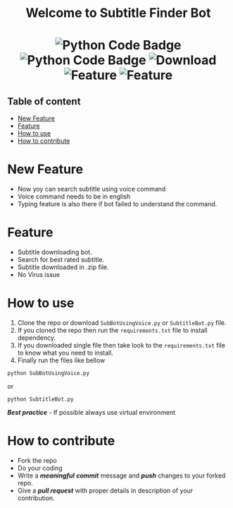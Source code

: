 <div align='center'>
  <h1>Welcome to Subtitle Finder Bot<h1/>
  
  
  ![Python Code Badge](https://img.shields.io/badge/-Python-blue?style=plastic&logo=Python&logoColor=white) ![Python Code Badge](https://img.shields.io/badge/Bot-Subtitle-orange)
  ![Download](https://img.shields.io/badge/Downloads-.str-red)
  ![Feature](https://img.shields.io/badge/Voice%20Command-Search-brightgreen)
  ![Feature](https://img.shields.io/badge/More%20Feature-Comming%20Soon-blue)
</div>

## Table of content
  - [New Feature](#new-feature) 
  - [Feature](#feature)
  - [How to use](#how-to-use)
  - [How to contribute](#how-to-contribute)

# New Feature 
- Now yoy can search subtitle using voice command
- Voice command needs to be in english
- Typing feature is also there if bot failed to understand the command.

# Feature
- Subtitle downloading bot.
- Search for best rated subtitle.
- Subtitle downloaded in .zip file.
- No Virus issue

# How to use
1. Clone the repo or download ```SubBotUsingVoice.py``` or ```SubtitleBot.py``` file.
2. If you cloned the repo then run the ```requirements.txt``` file to install dependency.
3. If you downloaded single file then take look to the ```requirements.txt``` file to know what you need to install.
4. Finally run the files like bellow

```
python SubBotUsingVoice.py
```

or 

```
python SubtitleBot.py
```
***Best practice*** - If possible always use virtual environment

# How to contribute
- Fork the repo
- Do your coding
- Write a ***meaningful*** ***commit*** message and ***push*** changes to your forked repo. 
- Give a ***pull request*** with proper details in description of your contribution.